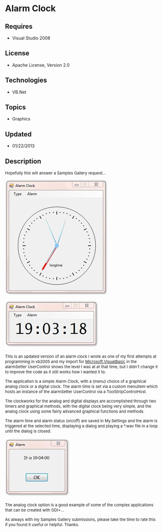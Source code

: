 # Alarm Clock
## Requires
- Visual Studio 2008
## License
- Apache License, Version 2.0
## Technologies
- VB.Net
## Topics
- Graphics
## Updated
- 01/22/2013
## Description

<p><span style="font-size:small">Hopefully this will answer a Samples Gallery request...</span></p>
<p><span style="font-size:small"><img id="75005" src="75005-22-01-2013%2019.03.04.jpg" alt="" width="337" height="379"></span></p>
<p><span style="font-size:small"><img id="75006" src="75006-22-01-2013%2019.03.24.jpg" alt="" width="310" height="160"></span></p>
<p><span style="font-size:small">This is an updated version of an alarm clock i wrote as one of my first attempts at programming in vb2005
</span><span style="font-size:small">and my import for <a class="libraryLink" href="http://msdn.microsoft.com/en-US/library/Microsoft.VisualBasic.aspx" target="_blank" title="Auto generated link to Microsoft.VisualBasic">Microsoft.VisualBasic</a> in the alarmSetter UserControl shows the level I was at at that time,
</span><span style="font-size:small">but I didn't change it to improve the code as it still works how I wanted it to.</span></p>
<p><span style="font-size:small">The application is a simple Alarm Clock, with a (menu) choice of a graphical analog clock or a digital clock.
</span><span style="font-size:small">The alarm time is set via a custom menuitem which hosts an instance of the alarmSetter UserControl via a
</span><span style="font-size:small">ToolStripControlHost.</span></p>
<p><span style="font-size:small">The clockworks for the analog and digital displays are accomplished through two timers and graphical methods,
</span><span style="font-size:small">with the digital clock being very simple, and the analog clock using some fairly advanced graphical functions and
</span><span style="font-size:small">methods.</span></p>
<p><span style="font-size:small">The alarm time and alarm status (on/off) are saved in My.Settings and the alarm is triggered at the selected time,
</span><span style="font-size:small">displaying a dialog and playing a *.wav file in a loop until the dialog is closed.</span></p>
<p><span style="font-size:small"><img id="75007" src="75007-22-01-2013%2019.04.10.jpg" alt="" width="217" height="195"></span></p>
<p><span style="font-size:small">The analog clock option is a good example of some of the complex applications that can be created with GDI&#43;...</span></p>
<p><span style="font-size:small">As always with my Samples Gallery submissions, please take the time to rate this if you found it useful or helpful. Thanks.</span></p>
